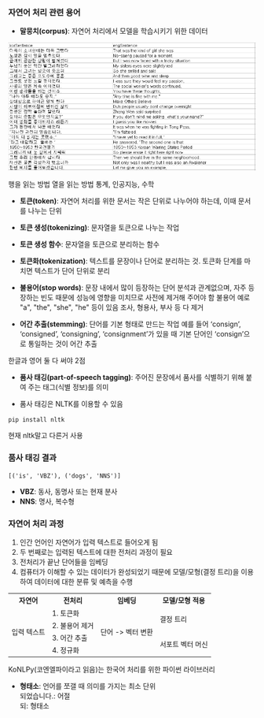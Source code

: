 
### 자연어 처리 관련 용어
- **말뭉치(corpus)**: 자연어 처리에서 모델을 학습시키기 위한 데이터

![image](3df6bab1654d43ddb6a70c4a359b17a1.png)

행을 읽는 방법
열을 읽는 방법
통계, 인공지능, 수학

- **토큰(token)**: 자연어 처리를 위한 문서는 작은 단위로 나누어야 하는데, 이때 문서를 나누는 단위
- **토큰 생성(tokenizing)**: 문자열을 토큰으로 나누는 작업
- **토큰 생성 함수**: 문자열을 토큰으로 분리하는 함수
- **토큰화(tokenization)**: 텍스트를 문장이나 단어로 분리하는 것. 토큰화 단계를 마치면 텍스트가 단어 단위로 분리
- **불용어(stop words)**: 문장 내에서 많이 등장하는 단어
분석과 관계없으며, 자주 등장하는 빈도 때문에 성능에 영향을 미치므로 사전에 제거해 주어야 함
불용어 예로 "a", "the", "she", "he" 등이 있음
조사, 형용사, 부사 등 다 제거

- **어간 추출(stemming)**: 단어를 기본 형태로 만드는 작업
예를 들어 ‘consign’, ‘consigned’, ‘consigning’, ‘consignment’가 있을 때 기본
단어인 ‘consign’으로 통일하는 것이 어간 추출

한글과 영어 둘 다 써야 2점


- **품사 태깅(part-of-speech tagging)**: 주어진 문장에서 품사를 식별하기 위해 붙여 주는 태그(식별 정보)를 의미

- 품사 태깅은 NLTK를 이용할 수 있음

```
pip install nltk
```

현재 nltk말고 다른거 사용

### 품사 태깅 결과
```
[('is', 'VBZ'), ('dogs', 'NNS')]
```
- **VBZ**: 동사, 동명사 또는 현재 분사
- **NNS**: 명사, 복수형

### 자연어 처리 과정
1. 인간 언어인 자연어가 입력 텍스트로 들어오게 됨
2. 두 번째로는 입력된 텍스트에 대한 전처리 과정이 필요
3. 전처리가 끝난 단어들을 임베딩
4. 컴퓨터가 이해할 수 있는 데이터가 완성되었기 때문에
모델/모형(결정 트리)을 이용하여 데이터에 대한 분류 및 예측을 수행

<table>
     <tr>
        <th>자연어</th>
        <th>전처리</th>
        <th>임베딩</th>
        <th>모델/모형 적용</th>
    </tr>
    <tr>
        <td rowspan="4">입력 텍스트</th>
        <td>1. 토큰화</th>
        <td rowspan="4">단어 -> 벡터 변환</th>
        <td rowspan="2">결정 트리</th>
    </tr>
    <tr>
        <td>2. 불용어 제거</td>
    </tr>
    <tr>
        <td>3. 어간 추출</td>
        <td rowspan="2">서포트 벡터 머신</th>
    </tr>
    <tr>
        <td>4. 정규화</td>
    </tr>
</table>



KoNLPy(코엔엘파이라고 읽음)는 한국어 처리를 위한 파이썬 라이브러리


- **형태소**: 언어를 쪼갤 때 의미를 가지는 최소 단위   
되었습니다.: 어절   
되: 형태소   

